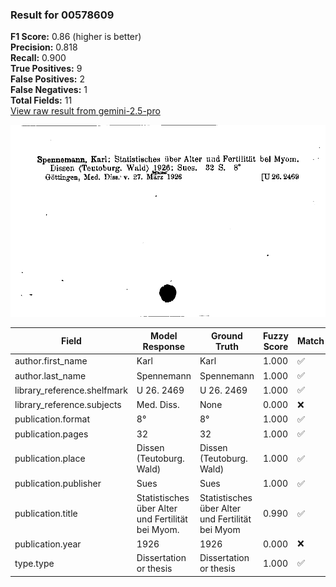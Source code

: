 ### Result for 00578609
**F1 Score:** 0.86 (higher is better)<br>**Precision:** 0.818<br>**Recall:** 0.900<br>**True Positives:** 9<br>**False Positives:** 2<br>**False Negatives:** 1<br>**Total Fields:** 11<br>[View raw result from gemini-2.5-pro](https://github.com/RISE-UNIBAS/humanities_data_benchmark/blob/main/results/2025-10-01/T0155/request_T0155_00578609.json)

<img src="https://github.com/RISE-UNIBAS/humanities_data_benchmark/blob/main/benchmarks/zettelkatalog/images/00578609.jpg?raw=true" alt="00578609" width="600px">

| Field | Model Response | Ground Truth | Fuzzy Score | Match |
|-------|----------------|--------------|-------------|-------|
| author.first_name | Karl | Karl | 1.000 | ✅ |
| author.last_name | Spennemann | Spennemann | 1.000 | ✅ |
| library_reference.shelfmark | U 26. 2469 | U 26. 2469 | 1.000 | ✅ |
| library_reference.subjects | Med. Diss. | None | 0.000 | ❌ |
| publication.format | 8° | 8° | 1.000 | ✅ |
| publication.pages | 32 | 32 | 1.000 | ✅ |
| publication.place | Dissen (Teutoburg. Wald) | Dissen (Teutoburg. Wald) | 1.000 | ✅ |
| publication.publisher | Sues | Sues | 1.000 | ✅ |
| publication.title | Statistisches über Alter und Fertilität bei Myom. | Statistisches über Alter und Fertilität bei Myom | 0.990 | ✅ |
| publication.year | 1926 | 1926 | 0.000 | ❌ |
| type.type | Dissertation or thesis | Dissertation or thesis | 1.000 | ✅ |
